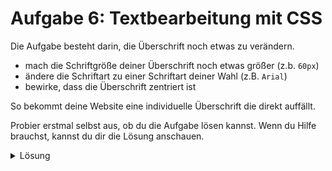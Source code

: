 # Aufgabe 6: Textbearbeitung mit CSS

Die Aufgabe besteht darin, die Überschrift noch etwas zu verändern.

- mach die Schriftgröße deiner Überschrift noch etwas größer (z.b. `60px`)
- ändere die Schriftart zu einer Schriftart deiner Wahl (z.B. `Arial`)
- bewirke, dass die Überschrift zentriert ist

So bekommt deine Website eine individuelle Überschrift die direkt auffällt.

Probier erstmal selbst aus, ob du die Aufgabe lösen kannst. Wenn du Hilfe brauchst, kannst du dir die Lösung anschauen.

<details>
  <summary>Lösung</summary>

```css
h1 {
  font-size: 60px;
  font-family: "Arial";
  text-align: center;
}
```

</details>
